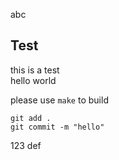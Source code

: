 abc
## Test

this is a test<br>
hello world<br>

please use ``make`` to build<br>

```
git add .
git commit -m "hello"
```

123
def
